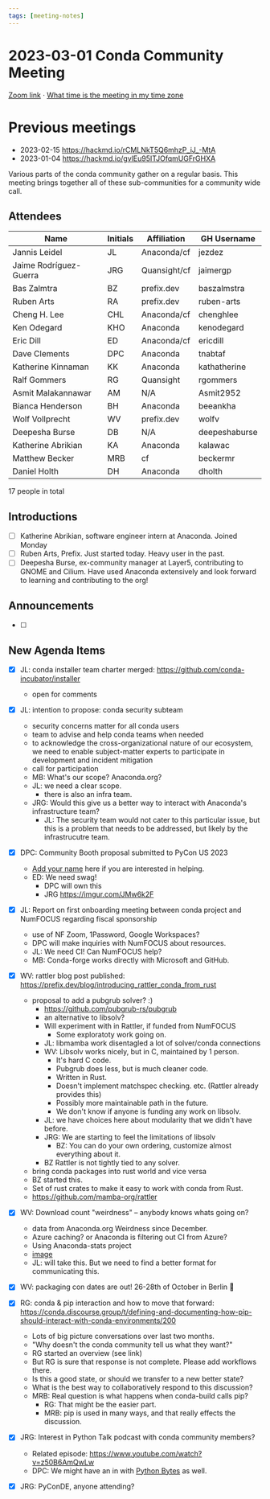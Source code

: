 ```yaml
---
tags: [meeting-notes]
---
```

# 2023-03-01 Conda Community Meeting 

[Zoom link](https://zoom.us/j/9138593505) · [What time is the meeting in my time zone](https://dateful.com/convert/utc?t=5pm)

# Previous meetings
- 2023-02-15 https://hackmd.io/rCMLNkT5Q6mhzP_iJ_-MtA
- 2023-01-04 https://hackmd.io/gvlEu95ITJOfqmUGFrGHXA

Various parts of the conda community gather on a regular basis. This meeting brings together all of these sub-communities for a community wide call.

## Attendees

| Name                   | Initials | Affiliation  | GH Username      |
| ---------------------- | -------- | ------------ | ---------------- |
| Jannis Leidel          | JL       | Anaconda/cf  | jezdez           |
| Jaime Rodríguez-Guerra | JRG      | Quansight/cf | jaimergp         |
| Bas Zalmtra            | BZ       | prefix.dev   | baszalmstra      |
| Ruben Arts             | RA       | prefix.dev   | ruben-arts       |
| Cheng H. Lee           | CHL      | Anaconda/cf  | chenghlee        |
| Ken Odegard            | KHO      | Anaconda     | kenodegard       |
| Eric Dill              | ED       | Anaconda/cf  | ericdill         |
| Dave Clements          | DPC      | Anaconda     | tnabtaf          |
| Katherine Kinnaman     | KK       | Anaconda     | kathatherine     |
| Ralf Gommers           | RG       | Quansight    | rgommers         |
| Asmit Malakannawar     | AM       | N/A          | Asmit2952        |
| Bianca Henderson       | BH       | Anaconda     | beeankha         |
| Wolf Vollprecht        | WV       | prefix.dev   | wolfv            |
| Deepesha Burse         | DB       | N/A          | deepeshaburse    |
| Katherine Abrikian     | KA       | Anaconda     | kalawac          |
| Matthew Becker         | MRB      | cf           | beckermr         |
| Daniel Holth           | DH       | Anaconda     | dholth           |


17 people in total

## Introductions

- [ ] Katherine Abrikian, software engineer intern at Anaconda.  Joined Monday
- [ ] Ruben Arts, Prefix. Just started today. Heavy user in the past.
- [ ] Deepesha Burse, ex-community manager at Layer5, contributing to GNOME and Cilium. Have used Anaconda extensively and look forward to learning and contributing to the org!

## Announcements

- [ ]

## New Agenda Items

- [x] JL: conda installer team charter merged: https://github.com/conda-incubator/installer
    - open for comments

- [x] JL: intention to propose: conda security subteam
    - security concerns matter for all conda users
    - team to advise and help conda teams when needed
    - to acknowledge the cross-organizational nature of our ecosystem, we need to enable subject-matter experts to participate in development and incident mitigation
    - call for participation
    - MB: What's our scope?  Anaconda.org?
    - JL: we need a clear scope.
        - there is also an infra team.
    - JRG: Would this give us a better way to interact with Anaconda's infrastructure team?
        - JL: The security team would not cater to this particular issue, but this is a problem that needs to be addressed, but likely by the infrastrucutre team.

- [x] DPC: Community Booth proposal submitted to PyCon US 2023
    - [Add your name](https://docs.google.com/spreadsheets/d/1xAmxR5znO9D1tEPjdLRG1qh5ZhSuH2EPEWCWwAwe4yo/edit#gid=0) here if you are interested in helping.
    - ED: We need swag!
        - DPC will own this
        - JRG https://imgur.com/JMw6k2F

- [x] JL: Report on first onboarding meeting between conda project and NumFOCUS regarding fiscal sponsorship
    - use of NF Zoom, 1Password, Google Workspaces?
    - DPC will make inquiries with NumFOCUS about resources.
    - JL: We need CI!  Can NumFOCUS help?
    - MB: Conda-forge works directly with Microsoft and GitHub. 

- [x] WV: rattler blog post published: https://prefix.dev/blog/introducing_rattler_conda_from_rust
    - proposal to add a pubgrub solver? :)
        - https://github.com/pubgrub-rs/pubgrub
        - an alternative to libsolv?
        - Will experiment with in Rattler, if funded from NumFOCUS
            - Some exploratoty work going on.
        - JL: libmamba work disentagled a lot of solver/conda connections
        - WV: Libsolv works nicely, but in C, maintained by 1 person.
            - It's hard C code.
            - Pubgrub does less, but is much cleaner code.
            - Written in Rust.
            - Doesn't implement matchspec checking. etc. (Rattler already provides this)
            - Possibly more maintainable path in the future.
            - We don't know if anyone is funding any work on libsolv.
        - JL: we have choices here about modularity that we didn't have before.
        - JRG: We are starting to feel the limitations of libsolv
            - BZ: You can do your own ordering, customize almost everything about it.
        - BZ Rattler is not tightly tied to any solver.
    - bring conda packages into rust world and vice versa
    - BZ started this.
    - Set of rust crates to make it easy to work with conda from Rust.
    - https://github.com/mamba-org/rattler
- [x] WV: Download count "weirdness" – anybody knows whats going on?
    - data from Anaconda.org  Weirdness since December.
    - Azure caching? or Anaconda is filtering out CI from Azure?
    - Using Anaconda-stats project
    - [image](https://matrix-client.matrix.org/_matrix/media/r0/download/matrix.org/vLjWeCPsirvoBKbCUtQavDGb)
    - JL: will take this.  But we need to find a better format for communicating this.
- [X] WV: packaging con dates are out! 26-28th of October in Berlin :tada: 
- [x] RG: conda & pip interaction and how to move that forward: https://conda.discourse.group/t/defining-and-documenting-how-pip-should-interact-with-conda-environments/200
    - Lots of big picture conversations over last two months.
    - "Why doesn't the conda community tell us what they want?"
    - RG started an overview (see link)
    - But RG is sure that response is not complete.  Please add workflows there.
    - Is this a good state, or should we transfer to a new better state?
    - What is the best way to collaboratively respond to this discussion?
    - MRB: Real question is what happens when conda-build calls pip?
        - RG: That might be the easier part.
        - MRB: pip is used in many ways, and that really effects the discussion.
- [X] JRG: Interest in Python Talk podcast with conda community members? 
  - Related episode: https://www.youtube.com/watch?v=z50B6AmQwLw 
  - DPC: We might have an in with [Python Bytes](https://pythonbytes.fm/) as well.
- [X] JRG: PyConDE, anyone attending?

